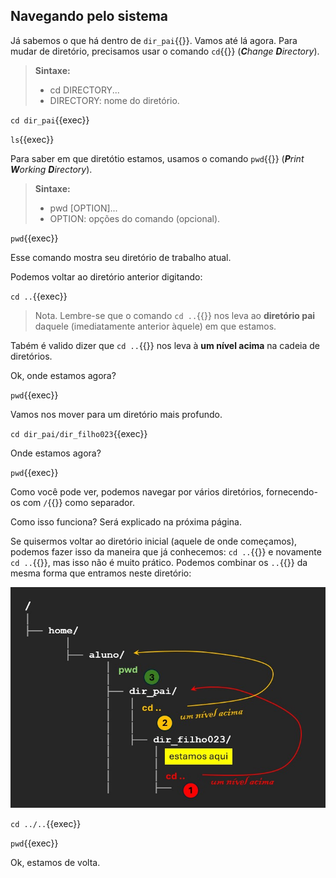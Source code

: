 ## Navegando pelo sistema
Já sabemos o que há dentro de `dir_pai`{{}}. Vamos até lá agora. Para mudar de diretório, precisamos usar o comando `cd`{{}} (_**C**hange **D**irectory_).

>**Sintaxe:**
> - cd DIRECTORY...
> - DIRECTORY: nome do diretório.

`cd dir_pai`{{exec}}

`ls`{{exec}}

Para saber em que diretótio estamos, usamos o comando `pwd`{{}} (_**P**rint **W**orking **D**irectory_).

>**Sintaxe:**
> - pwd [OPTION]...
> - OPTION: opções do comando (opcional).

`pwd`{{exec}}

Esse comando mostra seu diretório de trabalho atual.

Podemos voltar ao diretório anterior digitando:

`cd ..`{{exec}}

>Nota. Lembre-se que o comando `cd ..`{{}} nos leva ao **diretório pai** daquele (imediatamente anterior àquele) em que estamos.

Tabém é valido dizer que `cd ..`{{}} nos leva à **um nível acima** na cadeia de diretórios.

Ok, onde estamos agora?

`pwd`{{exec}}

Vamos nos mover para um diretório mais profundo.

`cd dir_pai/dir_filho023`{{exec}}

Onde estamos agora?

`pwd`{{exec}}

Como você pode ver, podemos navegar por vários diretórios, fornecendo-os com `/`{{}} como separador.

Como isso funciona? Será explicado na próxima página.

Se quisermos voltar ao diretório inicial (aquele de onde começamos), podemos fazer isso da maneira que já conhecemos: `cd ..`{{}} e novamente `cd ..`{{}}, mas isso não é muito prático. Podemos combinar os `..`{{}} da mesma forma que entramos neste diretório:

![Scan results](../images/dir.jpg)

`cd ../..`{{exec}}

`pwd`{{exec}}

Ok, estamos de volta.